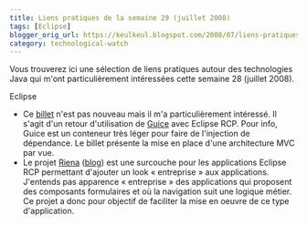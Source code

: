 ```yaml
---
title: Liens pratiques de la semaine 29 (juillet 2008)
tags: [Eclipse]
blogger_orig_url: https://keulkeul.blogspot.com/2008/07/liens-pratiques-de-la-semaine_18.html
category: technological-watch
---
```


Vous trouverez ici une sélection de liens pratiques autour des technologies Java qui m'ont particulièrement intéressées cette semaine 28 (juillet 2008).

Eclipse

* Ce [billet](http://www.itaware.eu/2007/11/27/rcp-with-guice/) n'est pas nouveau mais il m'a particulièrement intéressé. Il s'agit d'un retour d'utilisation de [Guice](http://code.google.com/p/google-guice/) avec Eclipse RCP. Pour info, Guice est un conteneur très léger pour faire de l'injection de dépendance. Le billet présente la mise en place d'une architecture MVC par vue.
* Le projet [Riena](http://www.eclipse.org/riena/) ([blog](http://eclipsenuggets.blogspot.com/2008/07/riena-milestone-3-ships-new-ui-for-rcp.html)) est une surcouche pour les applications Eclipse RCP permettant d'ajouter un look « entreprise » aux applications. J'entends pas apparence « entreprise » des applications qui proposent des composants formulaires et où la navigation suit une logique métier. Ce projet a donc pour objectif de faciliter la mise en oeuvre de ce type d'application.